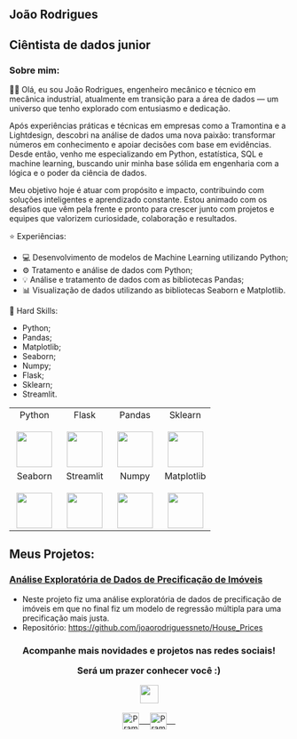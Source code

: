 ## João Rodrigues 

## Ciêntista de dados junior

### Sobre mim:
👩‍🎓 Olá, eu sou João Rodrigues, engenheiro mecânico e técnico em mecânica industrial, atualmente em transição para a área de dados — um universo que tenho explorado com entusiasmo e dedicação.

Após experiências práticas e técnicas em empresas como a Tramontina e a Lightdesign, descobri na análise de dados uma nova paixão: transformar números em conhecimento e apoiar decisões com base em evidências. Desde então, venho me especializando em Python, estatística, SQL e machine learning, buscando unir minha base sólida em engenharia com a lógica e o poder da ciência de dados.

Meu objetivo hoje é atuar com propósito e impacto, contribuindo com soluções inteligentes e aprendizado constante. Estou animado com os desafios que vêm pela frente e pronto para crescer junto com projetos e equipes que valorizem curiosidade, colaboração e resultados.

⭐️ Experiências:
* 💻 Desenvolvimento de modelos de Machine Learning utilizando Python;
* ⚙️ Tratamento e análise de dados com Python;
* 💡 Análise e tratamento de dados com as bibliotecas Pandas;
* 📊 Visualização de dados utilizando as bibliotecas Seaborn e Matplotlib.

🧠 Hard Skills:
* Python;
* Pandas;
* Matplotlib;
* Seaborn;
* Numpy;
* Flask;
* Sklearn;
* Streamlit.

<table align="center">
  <tbody>
    <tr valign="top">
      <td width="25%" align="center">
        <span>Python</span><br><br>
        <img height="64px" src="https://cdn.svgporn.com/logos/python.svg">
      </td>
      <td width="25%" align="center">
        <span>Flask</span><br><br>
        <img height="64px" src="https://upload.wikimedia.org/wikipedia/commons/3/3c/Flask_logo.svg">
      </td>
      <td width="25%" align="center">
        <span>Pandas</span><br><br>
        <img height="64px" src="https://pandas.pydata.org/static/img/pandas.svg">
      </td>
      <td width="25%" align="center">
        <span>Sklearn</span><br><br>
        <img height="64px" src="https://upload.wikimedia.org/wikipedia/commons/0/05/Scikit_learn_logo_small.svg">
      </td>
    </tr>
    <tr valign="top">
      <td width="25%" align="center">
        <span>Seaborn</span><br><br>
        <img height="64px" src="https://seaborn.pydata.org/_static/logo-wide-lightbg.svg">
      </td>
      <td width="25%" align="center">
        <span>Streamlit</span><br><br>
        <img height="64px" src="https://streamlit.io/images/brand/streamlit-logo-primary-colormark-darktext.png">
      </td>
      <td width="25%" align="center">
        <span>Numpy</span><br><br>
        <img height="64px" src="https://upload.wikimedia.org/wikipedia/commons/3/31/NumPy_logo_2020.svg">
      </td>
      <td width="25%" align="center">
        <span>Matplotlib</span><br><br>
        <img height="64px" src="https://matplotlib.org/_images/sphx_glr_logos2_001.png">
      </td>
    </tr>
  </tbody>
</table>

## Meus Projetos:

### [Análise Exploratória de Dados de Precificação de Imóveis](https://github.com/joaorodriguessneto/House_Prices)
  * Neste projeto fiz uma análise exploratória de dados de precificação de imóveis em que no final fiz um modelo de regressão múltipla para uma precificação mais justa.
  * Repositório: https://github.com/joaorodriguessneto/House_Prices


<p align="center">

<div align="center">
    <h3 align="center"><p>Acompanhe mais novidades e projetos nas redes sociais!</p><p>Será um prazer conhecer você :)</p><img align="center" src="https://github.com/rajput2107/rajput2107/blob/master/Assets/Handshake.gif" height="33px" /></h3> 
</div>
<p align="center">
 <a href="www.linkedin.com/in/joão-rodrigues-0952b3218" target="blank">
  <img align="center" alt="Pramod's LinkedIn" width="30px" src="https://www.habitat44.org/wp-content/uploads/2020/06/53-533322_linked-in-logo-linkedin-logo-png-images-free.jpg" /> &nbsp; &nbsp;
 </a>
 <a href="https://www.instagram.com/joaorn_/" target="blank">
  <img align="center" alt="Pramod's Instagram" width="30px" src="https://www.vectorlogo.zone/logos/instagram/instagram-icon.svg" /> &nbsp; &nbsp;
 </a>
